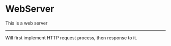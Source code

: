 # WebServer

This is a web server

---

Will first implement HTTP request process, then response to it.
